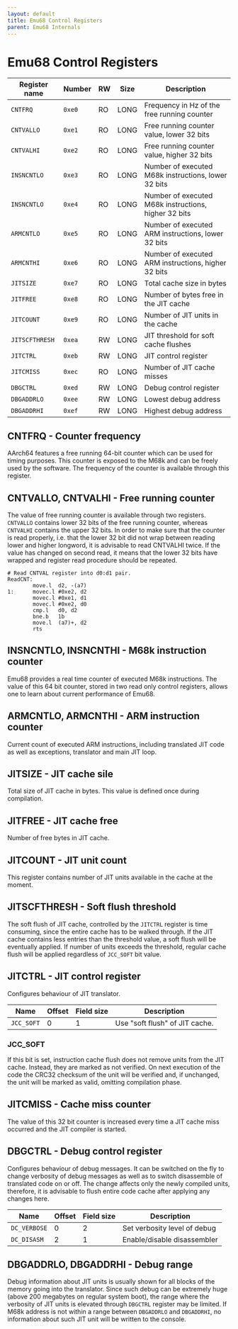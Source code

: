 ```yaml
---
layout: default
title: Emu68 Control Registers
parent: Emu68 Internals
---
```


# Emu68 Control Registers

| Register name    | Number   | RW   | Size | Description                                          |
| ---------------- | -------- | ---- | ---- | ---------------------------------------------------- |
| ``CNTFRQ``       | ``0xe0`` | RO   | LONG | Frequency in Hz of the free running counter          |
| ``CNTVALLO``     | ``0xe1`` | RO   | LONG | Free running counter value, lower 32 bits            |
| ``CNTVALHI``     | ``0xe2`` | RO   | LONG | Free running counter value, higher 32 bits           |
| ``INSNCNTLO``    | ``0xe3`` | RO   | LONG | Number of executed M68k instructions, lower 32 bits  |
| ``INSNCNTLO``    | ``0xe4`` | RO   | LONG | Number of executed M68k instructions, higher 32 bits |
| ``ARMCNTLO``     | ``0xe5`` | RO   | LONG | Number of executed ARM instructions, lower 32 bits   |
| ``ARMCNTHI``     | ``0xe6`` | RO   | LONG | Number of executed ARM instructions, higher 32 bits  |
| ``JITSIZE``      | ``0xe7`` | RO   | LONG | Total cache size in bytes                            |
| ``JITFREE``      | ``0xe8`` | RO   | LONG | Number of bytes free in the JIT cache                |
| ``JITCOUNT``     | ``0xe9`` | RO   | LONG | Number of JIT units in the cache                     |
| ``JITSCFTHRESH`` | ``0xea`` | RW   | LONG | JIT threshold for soft cache flushes                 |
| ``JITCTRL``      | ``0xeb`` | RW   | LONG | JIT control register                                 |
| ``JITCMISS``     | ``0xec`` | RO   | LONG | Number of JIT cache misses                           |
| ``DBGCTRL``      | ``0xed`` | RW   | LONG | Debug control register                               |
| ``DBGADDRLO``    | ``0xee`` | RW   | LONG | Lowest debug address                                 |
| ``DBGADDRHI``    | ``0xef`` | RW   | LONG | Highest debug address                                |

## CNTFRQ - Counter frequency

AArch64 features a free running 64-bit counter which can be used for timing purposes. This counter is exposed to the M68k and can be freely used by the software. The frequency of the counter is available through this register.

## CNTVALLO, CNTVALHI - Free running counter

The value of free running counter is available through two registers. ``CNTVALLO`` contains lower 32 bits of the free running counter, whereas ``CNTVALHI`` contains the upper 32 bits. In order to make sure that the counter is read properly, i.e. that the lower 32 bit did not wrap between reading lower and higher longword, it is advisable to read CNTVALHI twice. If the value has changed on second read, it means that the lower 32 bits have wrapped and register read procedure should be repeated.

```
# Read CNTVAL register into d0:d1 pair.
ReadCNT:
        move.l  d2, -(a7)
1:      movec.l #0xe2, d2
        movec.l #0xe1, d1
        movec.l #0xe2, d0
        cmp.l   d0, d2
        bne.b   1b
        move.l  (a7)+, d2
        rts
```

## INSNCNTLO, INSNCNTHI - M68k instruction counter

Emu68 provides a real time counter of executed M68k instructions. The value of this 64 bit counter, stored in two read only control registers, allows one to learn about current performance of Emu68.

## ARMCNTLO, ARMCNTHI - ARM instruction counter

Current count of executed ARM instructions, including translated JIT code as well as exceptions, translator and main JIT loop. 

## JITSIZE - JIT cache sile

Total size of JIT cache in bytes. This value is defined once during compilation.

## JITFREE - JIT cache free

Number of free bytes in JIT cache.

## JITCOUNT - JIT unit count

This register contains number of JIT units available in the cache at the moment.

## JITSCFTHRESH - Soft flush threshold

The soft flush of JIT cache, controlled by the ``JITCTRL`` register is time consuming, since the entire cache has to be walked through. If the JIT cache contains less entries than the threshold value, a soft flush will be eventually applied. If number of units exceeds the threshold, regular cache flush will be applied regardless of ``JCC_SOFT`` bit value.

## JITCTRL - JIT control register

Configures behaviour of JIT translator. 

| Name         | Offset | Field size | Description                    |
| ------------ | ------ | ---------- | ------------------------------ |
| ``JCC_SOFT`` | 0      | 1          | Use "soft flush" of JIT cache. |

### JCC_SOFT

If this bit is set, instruction cache flush does not remove units from the JIT cache. Instead, they are marked as not verified. On next execution of the code the CRC32 checksum of the unit will be verified and, if unchanged, the unit will be marked as valid, omitting compilation phase.

## JITCMISS - Cache miss counter

The value of this 32 bit counter is increased every time a JIT cache miss occurred and the JIT compiler is started.

## DBGCTRL - Debug control register

Configures behaviour of debug messages. It can be switched on the fly to change verbosity of debug messages as well as to switch disassemble of translated code on or off. The change affects only the newly compiled units, therefore, it is advisable to flush entire code cache after applying any changes here.

| Name           | Offset | Field size | Description                  |
| -------------- | ------ | ---------- | ---------------------------- |
| ``DC_VERBOSE`` | 0      | 2          | Set verbosity level of debug |
| ``DC_DISASM``  | 2      | 1          | Enable/disable disassembler  |

## DBGADDRLO, DBGADDRHI - Debug range

Debug information about  JIT units is usually shown for all blocks of the memory going into the translator. Since such debug can be extremely huge (above 200 megabytes on regular system boot), the range where the verbosity of JIT units is elevated through ``DBGCTRL`` register may be limited. If M68k address is not within a range between ``DBGADDRLO`` and ``DBGADDRHI``, no information about such JIT unit will be written to the console.


